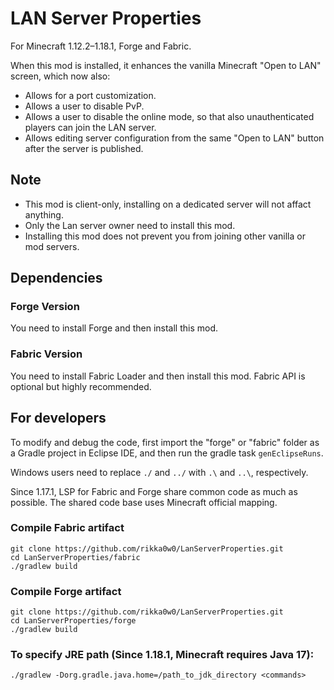 # LAN Server Properties
For Minecraft 1.12.2–1.18.1, Forge and Fabric.

When this mod is installed, it enhances the vanilla Minecraft "Open to LAN" screen, which now also:
* Allows for a port customization.
* Allows a user to disable PvP.
* Allows a user to disable the online mode, so that also unauthenticated players can join the LAN server.
* Allows editing server configuration from the same "Open to LAN" button after the server is published.

## Note
* This mod is client-only, installing on a dedicated server will not affact anything.
* Only the Lan server owner need to install this mod.
* Installing this mod does not prevent you from joining other vanilla or mod servers.

## Dependencies
### Forge Version
You need to install Forge and then install this mod.

### Fabric Version
You need to install Fabric Loader and then install this mod. Fabric API is optional but highly recommended.

## For developers
To modify and debug the code, first import the "forge" or "fabric" folder as a Gradle project in Eclipse IDE, and then run the gradle task `genEclipseRuns`.

Windows users need to replace `./` and `../` with `.\` and `..\`, respectively.

Since 1.17.1, LSP for Fabric and Forge share common code as much as possible. The shared code base uses Minecraft official mapping.

### Compile Fabric artifact
```
git clone https://github.com/rikka0w0/LanServerProperties.git
cd LanServerProperties/fabric
./gradlew build
```

### Compile Forge artifact
```
git clone https://github.com/rikka0w0/LanServerProperties.git
cd LanServerProperties/forge
./gradlew build
```

### To specify JRE path (Since 1.18.1, Minecraft requires Java 17):
```
./gradlew -Dorg.gradle.java.home=/path_to_jdk_directory <commands>
```
